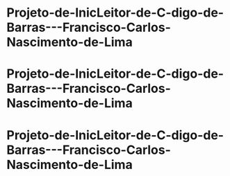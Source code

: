 # Projeto-de-InicLeitor-de-C-digo-de-Barras---Francisco-Carlos-Nascimento-de-Lima
# Projeto-de-InicLeitor-de-C-digo-de-Barras---Francisco-Carlos-Nascimento-de-Lima
# Projeto-de-InicLeitor-de-C-digo-de-Barras---Francisco-Carlos-Nascimento-de-Lima
